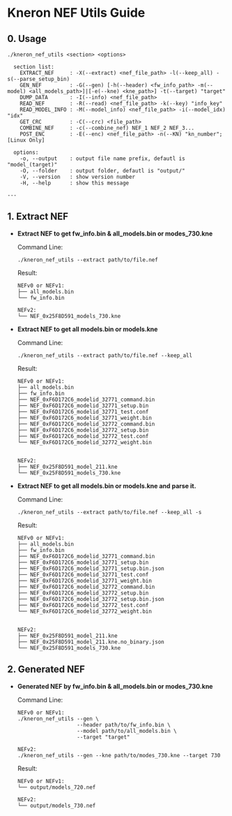 # Kneron NEF Utils Guide

## 0. Usage

```shell
./kneron_nef_utils <section> <options>

  section list:
    EXTRACT_NEF     : -X(--extract) <nef_file_path> -l(--keep_all) -s(--parse_setup_bin)
    GEN_NEF         : -G(--gen) [-h(--header) <fw_info_path> -m(--model) <all_models_path>]|[-e(--kne) <kne_path>] -t(--target) "target"
    DUMP_DATA       : -I(--info) <nef_file_path>
    READ_NEF        : -R(--read) <nef_file_path> -k(--key) "info_key"
    READ_MODEL_INFO : -M(--model_info) <nef_file_path> -i(--model_idx) "idx"
    GET_CRC         : -C(--crc) <file_path>
    COMBINE_NEF     : -c(--combine_nef) NEF_1 NEF_2 NEF_3...
    POST_ENC        : -E(--enc) <nef_file_path> -n(--KN) "kn_number"; [Linux Only]

  options:
    -o, --output    : output file name prefix, defautl is "model_(target)"
    -O, --folder    : output folder, defautl is "output/"
    -V, --version   : show version number
    -H, --help      : show this message

---
```

## 1. Extract NEF

* **Extract NEF to get fw_info.bin & all_models.bin or modes_730.kne**

    Command Line:

    ```shell
    ./kneron_nef_utils --extract path/to/file.nef
    ```

    Result:

    ```shell
    NEFv0 or NEFv1:
    ├── all_models.bin
    └── fw_info.bin

    NEFv2:
    └── NEF_0x25F8D591_models_730.kne
    ```

* **Extract NEF to get all models.bin or models.kne**

    Command Line:

    ```shell
    ./kneron_nef_utils --extract path/to/file.nef --keep_all
    ```

    Result:

    ```shell
    NEFv0 or NEFv1:
    ├── all_models.bin
    ├── fw_info.bin
    ├── NEF_0xF6D172C6_modelid_32771_command.bin
    ├── NEF_0xF6D172C6_modelid_32771_setup.bin
    ├── NEF_0xF6D172C6_modelid_32771_test.conf
    ├── NEF_0xF6D172C6_modelid_32771_weight.bin
    ├── NEF_0xF6D172C6_modelid_32772_command.bin
    ├── NEF_0xF6D172C6_modelid_32772_setup.bin
    ├── NEF_0xF6D172C6_modelid_32772_test.conf
    └── NEF_0xF6D172C6_modelid_32772_weight.bin


    NEFv2:
    ├── NEF_0x25F8D591_model_211.kne
    └── NEF_0x25F8D591_models_730.kne
    ```

* **Extract NEF to get all models.bin or models.kne and parse it.**

    Command Line:

    ```shell
    ./kneron_nef_utils --extract path/to/file.nef --keep_all -s
    ```

    Result:

    ```shell
    NEFv0 or NEFv1:
    ├── all_models.bin
    ├── fw_info.bin
    ├── NEF_0xF6D172C6_modelid_32771_command.bin
    ├── NEF_0xF6D172C6_modelid_32771_setup.bin
    ├── NEF_0xF6D172C6_modelid_32771_setup.bin.json
    ├── NEF_0xF6D172C6_modelid_32771_test.conf
    ├── NEF_0xF6D172C6_modelid_32771_weight.bin
    ├── NEF_0xF6D172C6_modelid_32772_command.bin
    ├── NEF_0xF6D172C6_modelid_32772_setup.bin
    ├── NEF_0xF6D172C6_modelid_32772_setup.bin.json
    ├── NEF_0xF6D172C6_modelid_32772_test.conf
    └── NEF_0xF6D172C6_modelid_32772_weight.bin


    NEFv2:
    ├── NEF_0x25F8D591_model_211.kne
    ├── NEF_0x25F8D591_model_211.kne.no_binary.json
    └── NEF_0x25F8D591_models_730.kne
    ```

## 2. Generated NEF

* **Generated NEF by fw_info.bin & all_models.bin or modes_730.kne**

    Command Line:

    ```shell
    NEFv0 or NEFv1:
    ./kneron_nef_utils --gen \
                       --header path/to/fw_info.bin \
                       --model path/to/all_models.bin \
                       --target "target"

    NEFv2:
    ./kneron_nef_utils --gen --kne path/to/modes_730.kne --target 730
    ```

    Result:

    ```shell
    NEFv0 or NEFv1:
    └── output/models_720.nef

    NEFv2:
    └── output/models_730.nef
    ```
